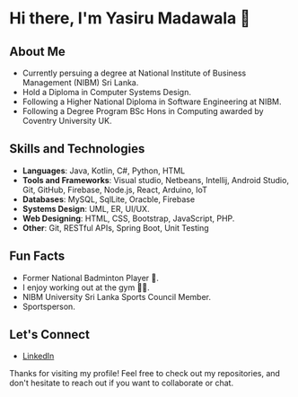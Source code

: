 # Hi there, I'm Yasiru Madawala 👋

## About Me
- Currently persuing a degree at National Institute of Business Management (NIBM) Sri Lanka.
- Hold a Diploma in Computer Systems Design.
- Following a Higher National Diploma in Software Engineering at NIBM.
- Following a Degree Program BSc Hons in Computing awarded by Coventry University UK.

## Skills and Technologies

- **Languages**: Java, Kotlin, C#, Python, HTML
- **Tools and Frameworks**: Visual studio, Netbeans, Intellij, Android Studio, Git, GitHub, Firebase, Node.js, React, Arduino, IoT
- **Databases**: MySQL, SqlLite, Oracble, Firebase
- **Systems Design**: UML, ER, UI/UX.
- **Web Designing**: HTML, CSS, Bootstrap, JavaScript, PHP.
- **Other**: Git, RESTful APIs, Spring Boot, Unit Testing

## Fun Facts

- Former National Badminton Player 🏸.
- I enjoy working out at the gym 🏋️‍♂️.
- NIBM University Sri Lanka Sports Council Member.
- Sportsperson.

## Let's Connect

- [LinkedIn](https://www.linkedin.com/in/yasiru-madawala-b75052275/)

Thanks for visiting my profile! Feel free to check out my repositories, and don't hesitate to reach out if you want to collaborate or chat.
